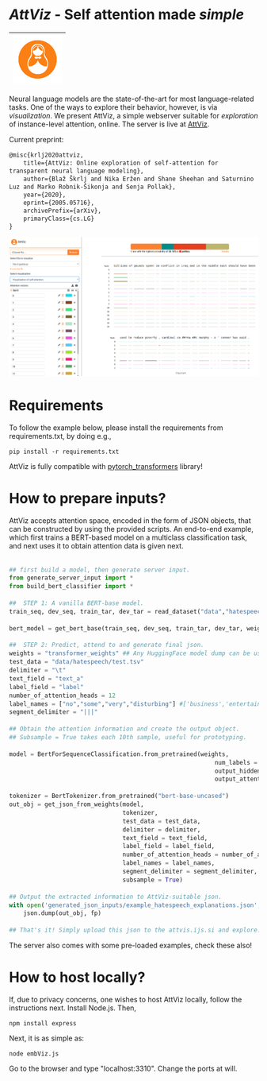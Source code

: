 # _AttViz_ - Self attention made *simple*

| ![Logo](images/logo.png) |
| :--: | 

Neural language models are the state-of-the-art for most language-related tasks. One of the ways to explore their behavior, however, is via _visualization_. We present AttViz, a simple webserver suitable for *exploration* of instance-level attention, online.
The server is live at [AttViz](http://attviz.ijs.si).

Current preprint:
```
@misc{krlj2020attviz,
    title={AttViz: Online exploration of self-attention for transparent neural language modeling},
    author={Blaž Škrlj and Nika Eržen and Shane Sheehan and Saturnino Luz and Marko Robnik-Šikonja and Senja Pollak},
    year={2020},
    eprint={2005.05716},
    archivePrefix={arXiv},
    primaryClass={cs.LG}
}
```
![AttViz image](images/exampleview1.png)

# Requirements
To follow the example below, please install the requirements from requirements.txt, by doing e.g.,
```
pip install -r requirements.txt
```

AttViz is fully compatible with [pytorch_transformers](https://github.com/huggingface/transformers) library!
# How to prepare inputs?
AttViz accepts attention space, encoded in the form of JSON objects, that can be constructed by using the provided scripts. An end-to-end example, which first trains a BERT-based model on a multiclass classification task, and next uses it to obtain attention data
is given next.

```python

## first build a model, then generate server input.
from generate_server_input import *
from build_bert_classifier import *

##  STEP 1: A vanilla BERT-base model.
train_seq, dev_seq, train_tar, dev_tar = read_dataset("data","hatespeech") ## hatespeech or bbc are in the repo!

bert_model = get_bert_base(train_seq, dev_seq, train_tar, dev_tar, weights_dir = "transformer_weights", cuda = False) ## for cuda, you might need the apex library

##  STEP 2: Predict, attend to and generate final json.
weights = "transformer_weights" ## Any HuggingFace model dump can be used!
test_data = "data/hatespeech/test.tsv"
delimiter = "\t"
text_field = "text_a"
label_field = "label"
number_of_attention_heads = 12
label_names = ["no","some","very","disturbing"] #['business','entertainment','politics','sport']
segment_delimiter = "|||"

## Obtain the attention information and create the output object.
## Subsample = True takes each 10th sample, useful for prototyping.

model = BertForSequenceClassification.from_pretrained(weights,
                                                          num_labels = len(label_names),
                                                          output_hidden_states=True,
                                                          output_attentions=True)

tokenizer = BertTokenizer.from_pretrained("bert-base-uncased")
out_obj = get_json_from_weights(model,
                                tokenizer,
                                test_data = test_data,
                                delimiter = delimiter,
                                text_field = text_field,
                                label_field = label_field,
                                number_of_attention_heads = number_of_attention_heads,
                                label_names = label_names,
                                segment_delimiter = segment_delimiter,
                                subsample = True)

## Output the extracted information to AttViz-suitable json.
with open('generated_json_inputs/example_hatespeech_explanations.json', 'w') as fp:
    json.dump(out_obj, fp)
    
## That's it! Simply upload this json to the attvis.ijs.si and explore!

```

The server also comes with some pre-loaded examples, check these also!

# How to host locally?
If, due to privacy concerns, one wishes to host AttViz locally, follow the instructions next.
Install Node.js. Then,
```
npm install express
```

Next, it is as simple as:
```
node embViz.js
```

Go to the browser and type "localhost:3310". Change the ports at will.